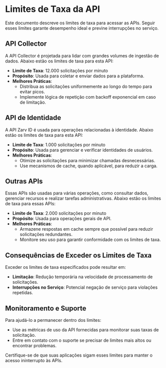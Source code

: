 # Limites de Taxa da API

Este documento descreve os limites de taxa para acessar as APIs. Seguir esses limites garante desempenho ideal e previne interrupções no serviço.

## API Collector

A API Collector é projetada para lidar com grandes volumes de ingestão de dados. Abaixo estão os limites de taxa para esta API:

- **Limite de Taxa**: 12.000 solicitações por minuto
- **Propósito**: Usada para coletar e enviar dados para a plataforma.
- **Melhores Práticas**:
  - Distribua as solicitações uniformemente ao longo do tempo para evitar picos.
  - Implemente lógica de repetição com backoff exponencial em caso de limitação.

## API de Identidade

A API Zarv ID é usada para operações relacionadas à identidade. Abaixo estão os limites de taxa para esta API:

- **Limite de Taxa**: 1.000 solicitações por minuto
- **Propósito**: Usada para gerenciar e verificar identidades de usuários.
- **Melhores Práticas**:
  - Otimize as solicitações para minimizar chamadas desnecessárias.
  - Use mecanismos de cache, quando aplicável, para reduzir a carga.

## Outras APIs

Essas APIs são usadas para várias operações, como consultar dados, gerenciar recursos e realizar tarefas administrativas. Abaixo estão os limites de taxa para essas APIs:

- **Limite de Taxa**: 2.000 solicitações por minuto
- **Propósito**: Usada para operações gerais de API.
- **Melhores Práticas**:
  - Armazene respostas em cache sempre que possível para reduzir solicitações redundantes.
  - Monitore seu uso para garantir conformidade com os limites de taxa.

## Consequências de Exceder os Limites de Taxa

Exceder os limites de taxa especificados pode resultar em:

- **Limitação**: Redução temporária na velocidade de processamento de solicitações.
- **Interrupções no Serviço**: Potencial negação de serviço para violações repetidas.

## Monitoramento e Suporte

Para ajudá-lo a permanecer dentro dos limites:

- Use as métricas de uso da API fornecidas para monitorar suas taxas de solicitação.
- Entre em contato com o suporte se precisar de limites mais altos ou encontrar problemas.

Certifique-se de que suas aplicações sigam esses limites para manter o acesso ininterrupto às APIs.
